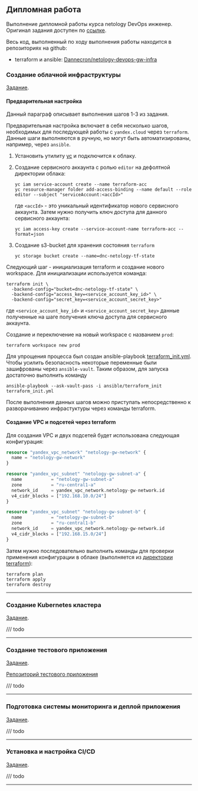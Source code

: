 ## Дипломная работа

Выполнение дипломной работы курса netology DevOps инженер. Оригинал задания доступен по [ссылке](https://github.com/netology-code/devops-diplom-yandexcloud/blob/main/README.md).

Весь код, выполненный по ходу выполнения работы находится в репозиториях на github:
* terraform и ansible: [Dannecron/netology-devops-gw-infra](https://github.com/Dannecron/netology-devops-gw-infra)

### Создание облачной инфраструктуры

[Задание](./tasks.md#создание-облачной-инфраструктуры).

#### Предварительная настройка

Данный параграф описывает выполнения шагов 1-3 из задания. 

Предварительная настройка включает в себя несколько шагов, необходимых для последующей работы с `yandex.cloud` через `terraform`.
Данные шаги выполняются в ручную, но могут быть автоматизированы, например, через `ansible`.

1. Установить утилиту [yc](https://cloud.yandex.ru/docs/cli/quickstart) и подключится к облаку.
2. Создание сервисного аккаунта с ролью `editor` на дефолтной директории облака:

    ```shell
    yc iam service-account create --name terraform-acc
    yc resource-manager folder add-access-binding --name default --role editor --subject "serviceAccount:<accId>"
    ```
    
    где `<accId>` - это уникальный идентификатор нового сервисного аккаунта.
    Затем нужно получить ключ доступа для данного сервисного аккаунта:

    ```shell
    yc iam access-key create --service-account-name terraform-acc --format=json
    ```
3. Создание s3-bucket для хранения состояния `terraform`

    ```shell
    yc storage bucket create --name=dnc-netology-tf-state
    ```

Следующий шаг - инициализация terraform и создание нового workspace. Для инициализации используется команда:

```shell
terraform init \
  -backend-config="bucket=dnc-netology-tf-state" \
  -backend-config="access_key=<service_account_key_id>" \
  -backend-config="secret_key=<service_account_secret_key>"
```

где `<service_account_key_id>` и `<service_account_secret_key>` данные полученные на шаге получения ключа доступа для сервисного аккаунта.

Создание и переключение на новый workspace с названием `prod`:

```shell
terraform workspace new prod
```

Для упрощения процесса был создан ansible-playbook [terraform_init.yml](https://github.com/Dannecron/netology-devops-gw-infra/blob/main/terraform_init.yml).
Чтобы усилить безопасность некоторые переменные были зашифрованы через `ansible-vault`.
Таким образом, для запуска достаточно выполнить команду 

```shell
ansible-playbook --ask-vault-pass -i ansible/terraform_init terraform_init.yml
```

После выполнения данных шагов можно приступать непосредственно к разворачиванию инфрастуктуры через команды terraform.

#### Создание VPC и подсетей через terraform

Для создания VPC и двух подсетей будет использована следующая конфигурация:

```terraform
resource "yandex_vpc_network" "netology-gw-network" {
  name = "netology-gw-network"
}

resource "yandex_vpc_subnet" "netology-gw-subnet-a" {
  name           = "netology-gw-subnet-a"
  zone           = "ru-central1-a"
  network_id     = yandex_vpc_network.netology-gw-network.id
  v4_cidr_blocks = ["192.168.10.0/24"]
}

resource "yandex_vpc_subnet" "netology-gw-subnet-b" {
  name           = "netology-gw-subnet-b"
  zone           = "ru-central1-b"
  network_id     = yandex_vpc_network.netology-gw-network.id
  v4_cidr_blocks = ["192.168.15.0/24"]
}
```

Затем нужно последовательно выполнить команды для проверки применения конфигурации в облаке (выполняется из [директории terraform](https://github.com/Dannecron/netology-devops-gw-infra/tree/main/terraform)):

```shell
terraform plan
terraform apply
terraform destroy
```

---

### Создание Kubernetes кластера

[Задание](./tasks.md#создание-Kubernetes-кластера).

/// todo

---

### Создание тестового приложения

[Задание](./tasks.md#создание-тестового-приложения).

[Репозиторий тестового приложения](https://github.com/Dannecron/parcel-example-neko)

/// todo

---

### Подготовка cистемы мониторинга и деплой приложения

[Задание](./tasks.md#подготовка-cистемы-мониторинга-и-деплой-приложения).

/// todo

---

### Установка и настройка CI/CD

[Задание](./tasks.md#установка-и-настройка-CI/CD).

/// todo

---
